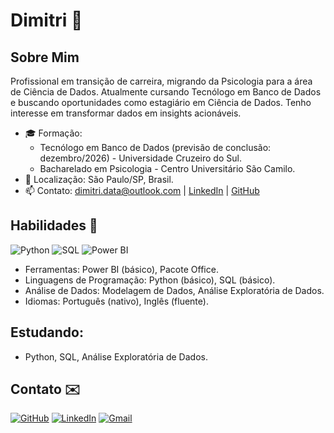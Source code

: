 # Dimitri 👋

## Sobre Mim

Profissional em transição de carreira, migrando da Psicologia para a área de Ciência de Dados. Atualmente cursando Tecnólogo em Banco de Dados e buscando oportunidades como estagiário em Ciência de Dados. Tenho interesse em transformar dados em insights acionáveis.

- 🎓 Formação: 
  - Tecnólogo em Banco de Dados (previsão de conclusão: dezembro/2026) - Universidade Cruzeiro do Sul.
  - Bacharelado em Psicologia - Centro Universitário São Camilo.
- 📍 Localização: São Paulo/SP, Brasil.
- 📫 Contato: dimitri.data@outlook.com | [LinkedIn](https://www.linkedin.com/in/dimitri-debouch/) | [GitHub](https://github.com/DimitriDebouch)

## Habilidades 🚀

![Python](https://img.shields.io/badge/Python-Intermediate-blue)
![SQL](https://img.shields.io/badge/SQL-Intermediate-green)
![Power BI](https://img.shields.io/badge/Power_BI-Básico-yellow)

- Ferramentas: Power BI (básico), Pacote Office.
- Linguagens de Programação: Python (básico), SQL (básico).
- Análise de Dados: Modelagem de Dados, Análise Exploratória de Dados.
- Idiomas: Português (nativo), Inglês (fluente).

## Estudando:
- Python, SQL, Análise Exploratória de Dados.

## Contato ✉️

[![GitHub](https://img.shields.io/badge/GitHub-100000?style=for-the-badge&logo=github&logoColor=white)](https://github.com/DimitriDebouch)
[![LinkedIn](https://img.shields.io/badge/LinkedIn-0077B5?style=for-the-badge&logo=linkedin&logoColor=white)](https://www.linkedin.com/in/dimitri-debouch/)
[![Gmail](https://img.shields.io/badge/Gmail-333333?style=for-the-badge&logo=gmail&logoColor=red)](mailto:dimitri.data@outlook.com)
